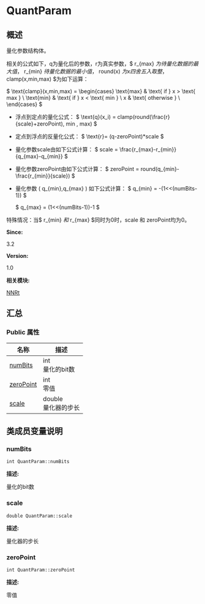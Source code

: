 # QuantParam


## 概述

量化参数结构体。

相关的公式如下，q为量化后的参数，r为真实参数，$ r_{max} $为待量化数据的最大值，$ r_{min} $待量化数据的最小值，$ round(x) $为x四舍五入取整，$ clamp(x,min,max) $为如下运算：

$ \text{clamp}(x,min,max) = \begin{cases} \text{max} &amp; \text{ if } x &gt; \text{ max } \\ \text{min} &amp; \text{ if } x &lt; \text{ min } \\ x &amp; \text{ otherwise } \\ \end{cases} $

- 浮点到定点的量化公式：
  $ \text{q}(x_i) = clamp(round(\frac{r}{scale}+zeroPoint), min , max) $

- 定点到浮点的反量化公式：
  $ \text{r}= (q-zeroPoint)\*scale $

- 量化参数scale由如下公式计算：
  $ scale = \frac{r_{max}-r_{min}}{q_{max}-q_{min}} $

- 量化参数zeroPoint由如下公式计算：
  $ zeroPoint = round(q_{min}-\frac{r_{min}}{scale}) $

- 量化参数 \( q_{min},q_{max} \) 如下公式计算：
  $ q_{min} = -(1&lt;&lt;(numBits-1)) $

  $ q_{max} = (1&lt;&lt;(numBits-1))-1 $

特殊情况：当$ r_{min} $和$ r_{max} $同时为0时，scale 和 zeroPoint均为0。

**Since:**

3.2

**Version:**

1.0

**相关模块:**

[NNRt](_n_n_rt.md)


## 汇总


### Public 属性

  | 名称 | 描述 | 
| -------- | -------- |
| [numBits](#numbits) | int<br/>量化的bit数 | 
| [zeroPoint](#zeropoint) | int<br/>零值 | 
| [scale](#scale) | double<br/>量化器的步长 | 


## 类成员变量说明


### numBits

  
```
int QuantParam::numBits
```

**描述:**

量化的bit数


### scale

  
```
double QuantParam::scale
```

**描述:**

量化器的步长


### zeroPoint

  
```
int QuantParam::zeroPoint
```

**描述:**

零值
